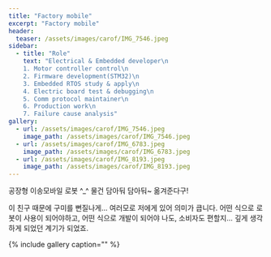 ```yaml
---
title: "Factory mobile"
excerpt: "Factory mobile"
header:
  teaser: /assets/images/carof/IMG_7546.jpeg
sidebar:
  - title: "Role"
    text: "Electrical & Embedded developer\n
    1. Motor controller control\n
    2. Firmware development(STM32)\n
    3. Embedded RTOS study & apply\n
    4. Electric board test & debugging\n
    5. Comm protocol maintainer\n
    6. Production work\n
    7. Failure cause analysis"
gallery:
  - url: /assets/images/carof/IMG_7546.jpeg
    image_path: /assets/images/carof/IMG_7546.jpeg
  - url: /assets/images/carof/IMG_6783.jpeg
    image_path: /assets/images/carof/IMG_6783.jpeg
  - url: /assets/images/carof/IMG_8193.jpeg
    image_path: /assets/images/carof/IMG_8193.jpeg
---
```


공장형 이송모바일 로봇 ^_^
물건 담아둬 담아둬~ 옮겨준다구!

이 친구 때문에 구미를 뻔질나게... 여러모로 저에게 있어 의미가 큽니다.
어떤 식으로 로봇이 사용이 되어야하고, 어떤 식으로 개발이 되어야 나도, 소비자도 편할지...
깊게 생각하게 되었던 계기가 되었죠.


{% include gallery caption="" %}